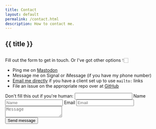 ```yaml
---
title: Contact
layout: default
permalink: /contact.html
description: How to contact me.
---
```

<h2 class="page-header">{{ title }}</h2>
<div class="contact-wrapper">
  <div class="column description">
    <p>Fill out the form to get in touch. Or I've got other options 👇🏻</p>
    <ul>
      <li>Ping me on <a href="https://social.lol/@cory">Mastodon</a></li>
      <li>Message me on Signal or iMessage (if you have my phone number)</li>
      <li><a href="mailto:{{ meta.email }}">Email me directly</a> if you have a client set up to use <code>mailto:</code> links</li>
      <li>File an issue on the appropriate repo over at <a href="https://github.com/cdransf">GitHub</a></li>
    </ul>
  </div>
  <form onsubmit="clicky?.log('/contact', 'Contact form submitted', 'click')" class="column" method="POST" action="/contact/success" name="contact" netlify netlify-honeypot="bot-field">
    <label class="hidden">
      Don't fill this out if you're human: <input name="bot-field" />
    </label>
    <label>
      <span class="hidden">Name</span>
      <input type="text" name="name" placeholder="Name" required />
    </label>
    <label>
      <span class="hidden">Email</span>
      <input type="email" name="email" placeholder="Email" required />
    </label>
    <textarea name="message" placeholder="Message" required></textarea>
    <div class="flex-centered justify-centered">
      <button type="submit">Send message</button>
    </div>
  </form>
</div>
